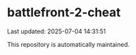 # battlefront-2-cheat

Last updated: 2025-07-04 14:31:51

This repository is automatically maintained.
